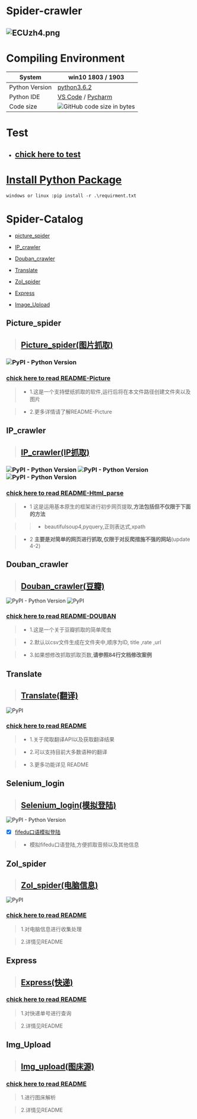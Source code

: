 # Spider-crawler

![ECUzh4.png](https://s2.ax1x.com/2019/04/20/ECUzh4.png)
----
# **Compiling Environment**
 System | win10 1803 / 1903
---|---
 Python Version | [python3.6.2](https://www.python.org/downloads/release/python-362/) |
 Python IDE | [VS Code](https://code.visualstudio.com/)  / [Pycharm](https://www.jetbrains.com/pycharm/download/)
 Code size | ![GitHub code size in bytes](https://img.shields.io/github/languages/code-size/hfg123/Spider_crawler.svg?style=flat-square)



# Test

* ## [chick here to test](https://github.com/SunRelease/Spider_crawler/blob/master/README-Test.md)


# [**Install Python Package**](https://github.com/SunRelease/Spider_crawler/blob/master/requirments.txt)
```
windows or linux :pip install -r .\requirment.txt
```

# Spider-Catalog

- [picture_spider](#Picture_spider)

- [IP_crawler](#IP_crawler)

- [Douban_crawler](#Douban_crawler)

- [Translate](#Translate)

- [Zol_spider](#Zol_spider)

- [Express](#Express)

- [Image_Upload](#Img_Upload)

<h2 id="Picture_spider">Picture_spider</h2>

> ## [Picture_spider(图片抓取)](https://github.com/SunRelease/Spider_crawler/tree/master/Picture_spider)


### ![PyPI - Python Version](https://img.shields.io/pypi/pyversions/lxml.svg?label=requests)


###  [chick here to read README-Picture](https://github.com/SunRelease/Spider_crawler/blob/master/Picture_spider/README-Picture.md)

      
>* 1.这是一个支持壁纸抓取的软件,运行后将在本文件路径创建文件夹以及图片

>* 2.更多详情请了解README-Picture


<h2 id="IP_crawler">IP_crawler</h2>

> ## [IP_crawler(IP抓取)](https://github.com/hfg123/Spider_crawler/tree/master/Html_parse)

### ![PyPI - Python Version](https://img.shields.io/pypi/pyversions/lxml.svg?label=lxml)  ![PyPI - Python Version](https://img.shields.io/pypi/pyversions/beautifulsoup4.svg?label=beautifulsoup4)  ![PyPI - Python Version](https://img.shields.io/pypi/pyversions/pyquery.svg?label=pyquery)


### [chick here to read README-Html_parse](https://github.com/hfg123/Spider_crawler/blob/master/Html_parse/README-Html_parse.md)

>* 1 这是运用基本原生的框架进行初步网页提取,**方法包括但不仅限于下面的方法**

>>*  beautifulsoup4,pyquery,正则表达式,xpath

>* 2 **主要是对简单的网页进行抓取,仅限于对反爬措施不强的网站**(update 4-2)


<h2 id="Douban_crawler">Douban_crawler</h2>

> ## [Douban_crawler(豆瓣)](https://github.com/hfg123/Spider_crawler/tree/master/Douban)

![PyPI - Python Version](https://img.shields.io/pypi/pyversions/pandas.svg?label=pandas) ![PyPI](https://img.shields.io/pypi/v/Faker.svg?label=Faker)


### [chick here to read README-DOUBAN](https://github.com/hfg123/Spider_crawler/blob/master/Douban/README_Douban.md)

>* 1.这是一个关于豆瓣抓取的简单爬虫

>* 2.默认以csv文件生成在文件夹中,顺序为ID, title ,rate ,url

>* 3.如果想修改抓取抓取页数,**请参照84行文档修改案例**


<h2 id="Translate">Translate</h2>

> ## [Translate(翻译)](https://github.com/SunRelease/Spider_crawler/tree/master/Translate)

![PyPI](https://img.shields.io/pypi/v/js2py.svg?label=js2py)



### [chick here to read README](https://github.com/SunRelease/Spider_crawler/blob/master/Translate/README-Translate.md)

>* 1.关于爬取翻译API以及获取翻译结果

>* 2.可以支持目前大多数语种的翻译

>* 3.更多功能详见 README


<h2 id="Selenium_login">Selenium_login</h2>

> ## [Selenium_login(模拟登陆)](https://www.seleniumhq.org/)

![PyPI - Python Version](https://img.shields.io/pypi/pyversions/selenium.svg?label=selenium)

- [x] [fifedu口语模拟登陆](https://github.com/SunRelease/Spider_crawler/tree/master/Fifedu_spider)
> * 模拟fifedu口语登陆,方便抓取音频以及其他信息



<h2 id="Zol_spider">Zol_spider</h2>

> ## [Zol_spider(电脑信息)](https://github.com/SunRelease/Spider_crawler/tree/master/ZOL)

![PyPI](https://img.shields.io/pypi/v/tqdm.svg?label=tqdm)

### [chick here to read README](https://github.com/SunRelease/Spider_crawler/blob/master/ZOL/README_ZOL.md)

>1.对电脑信息进行收集处理

>2.详情见README


<h2 id="Express">Express</h2>

> ## [Express(快递)](https://github.com/SunRelease/Spider_crawler/tree/master/Express)

### [chick here to read README](https://github.com/SunRelease/Spider_crawler/blob/master/Express/README_express.md)

> 1.对快递单号进行查询

> 2.详情见README


<h2 id="Img_Upload">Img_Upload</h2>

> ## [Img_upload(图床源)](https://github.com/SunRelease/Spider_crawler/tree/master/Img_upload)

### [chick here to read README](https://github.com/SunRelease/Spider_crawler/blob/master/Img_upload/README_upload.md)

> 1.进行图床解析

> 2.详情见README

